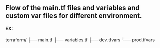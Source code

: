 ## Flow of the main.tf files and variables and custom var files for different environment.
#### EX:
terraform/
├── main.tf
├── variables.tf
├── dev.tfvars
└── prod.tfvars

